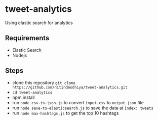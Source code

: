 # tweet-analytics
Using elastic search for analytics


## Requirements
- Elastic Search
- Nodejs


## Steps
- clone this repository `git clone https://github.com/nitindoodhiya/tweet-analytics.git`
- `cd tweet-analytics`
- npm install
- run `node csv-to-json.js` to convert `input.csv` to `output.json` file
- run `node save-to-elasticsearch.js` to save the data at `index: tweets`
- run `node max-hashtags.js` to get the top 10 hashtags
